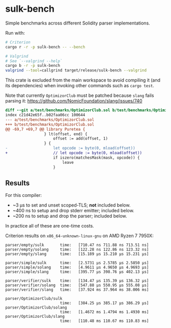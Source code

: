 # sulk-bench

Simple benchmarks across different Solidity parser implementations.

Run with:
```bash
# Criterion
cargo r -r -p sulk-bench -- --bench

# Valgrind
# See `--valgrind --help`
cargo b -r -p sulk-bench
valgrind --tool=callgrind target/release/sulk-bench --valgrind
```

This crate is excluded from the main workspace to avoid compiling it (and its dependencies) when
invoking other commands such as `cargo test`.

Note that currently `OptimizorClub` must be patched because `slang` fails parsing it: <https://github.com/NomicFoundation/slang/issues/740>
```patch
diff --git a/test/benchmarks/OptimizorClub.sol b/test/benchmarks/OptimizorClub.sol
index c21d42e65f..b02faa06cc 100644
--- a/test/benchmarks/OptimizorClub.sol
+++ b/test/benchmarks/OptimizorClub.sol
@@ -69,7 +69,7 @@ library Puretea {
                 } lt(offset, end) {
                     offset := add(offset, 1)
                 } {
-                    let opcode := byte(0, mload(offset))
+                    // let opcode := byte(0, mload(offset))
                     if iszero(matchesMask(mask, opcode)) {
                         leave
                     }
```

## Results

For this compiler:
- ~3 µs to set and unset scoped-TLS; **not** included below.
- ~400 ns to setup and drop stderr emitter; included below.
- ~200 ns to setup and drop the parser; included below.

In practice all of these are one-time costs.

Criterion results on `x86_64-unknown-linux-gnu` on AMD Ryzen 7 7950X:

```
parser/empty/sulk       time:   [710.47 ns 711.88 ns 713.51 ns]
parser/empty/solang     time:   [122.28 ns 122.86 ns 123.32 ns]
parser/empty/slang      time:   [15.189 µs 15.210 µs 15.231 µs]

parser/simple/sulk      time:   [2.5731 µs 2.5785 µs 2.5850 µs]
parser/simple/solang    time:   [4.9611 µs 4.9650 µs 4.9693 µs]
parser/simple/slang     time:   [395.77 µs 398.76 µs 402.13 µs]

parser/verifier/sulk    time:   [134.47 µs 135.39 µs 136.32 µs]
parser/verifier/solang  time:   [547.88 µs 550.95 µs 555.08 µs]
parser/verifier/slang   time:   [37.924 ms 37.964 ms 38.006 ms]

parser/OptimizorClub/sulk
                        time:   [384.25 µs 385.17 µs 386.29 µs]
parser/OptimizorClub/solang
                        time:   [1.4672 ms 1.4794 ms 1.4930 ms]
parser/OptimizorClub/slang
                        time:   [110.48 ms 110.67 ms 110.83 ms]
```

